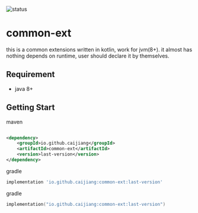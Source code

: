 ![status](https://github.com/caijiang/common-ext/actions/workflows/main.yaml/badge.svg)
# common-ext

this is a common extensions written in kotlin, work for jvm(8+). it almost has nothing depends on runtime, user should
declare it by themselves.

## Requirement

- java 8+

## Getting Start

maven

```xml

<dependency>
    <groupId>io.github.caijiang</groupId>
    <artifactId>common-ext</artifactId>
    <version>last-version</version>
</dependency>
```

gradle

```groovy
implementation 'io.github.caijiang:common-ext:last-version'
```

gradle

```kotlin
implementation("io.github.caijiang:common-ext:last-version")
```


